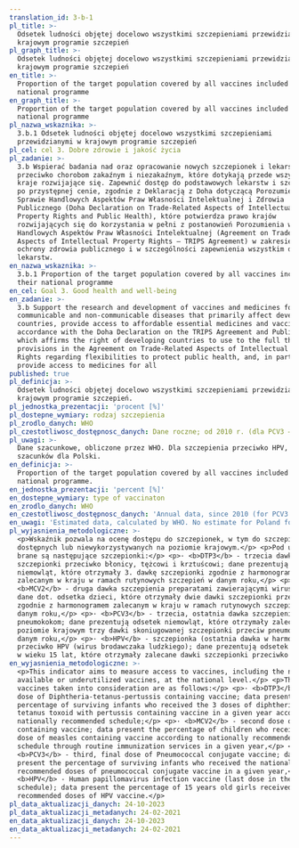 ```yaml
---
translation_id: 3-b-1
pl_title: >-
  Odsetek ludności objętej docelowo wszystkimi szczepieniami przewidzianymi w
  krajowym programie szczepień
pl_graph_title: >-
  Odsetek ludności objętej docelowo wszystkimi szczepieniami przewidzianymi w
  krajowym programie szczepień
en_title: >-
  Proportion of the target population covered by all vaccines included in their
  national programme
en_graph_title: >-
  Proportion of the target population covered by all vaccines included in their
  national programme
pl_nazwa_wskaznika: >-
  3.b.1 Odsetek ludności objętej docelowo wszystkimi szczepieniami
  przewidzianymi w krajowym programie szczepień
pl_cel: cel 3. Dobre zdrowie i jakość życia
pl_zadanie: >-
  3.b Wspierać badania nad oraz opracowanie nowych szczepionek i lekarstw
  przeciwko chorobom zakaźnym i niezakaźnym, które dotykają przede wszystkim
  kraje rozwijające się. Zapewnić dostęp do podstawowych lekarstw i szczepionek
  po przystępnej cenie, zgodnie z Deklaracją z Doha dotyczącą Porozumienia w
  Sprawie Handlowych Aspektów Praw Własności Intelektualnej i Zdrowia
  Publicznego (Doha Declaration on Trade-Related Aspects of Intellectual
  Property Rights and Public Health), które potwierdza prawo krajów
  rozwijających się do korzystania w pełni z postanowień Porozumienia w Sprawie
  Handlowych Aspektów Praw Własności Intelektualnej (Agreement on Trade–Related
  Aspects of Intellectual Property Rights – TRIPS Agreement) w zakresie swobody
  ochrony zdrowia publicznego i w szczególności zapewnienia wszystkim dostępu do
  lekarstw.
en_nazwa_wskaznika: >-
  3.b.1 Proportion of the target population covered by all vaccines included in
  their national programme
en_cel: Goal 3. Good health and well-being
en_zadanie: >-
  3.b Support the research and development of vaccines and medicines for the
  communicable and non-communicable diseases that primarily affect developing
  countries, provide access to affordable essential medicines and vaccines, in
  accordance with the Doha Declaration on the TRIPS Agreement and Public Health,
  which affirms the right of developing countries to use to the full the
  provisions in the Agreement on Trade-Related Aspects of Intellectual Property
  Rights regarding flexibilities to protect public health, and, in particular,
  provide access to medicines for all
published: true
pl_definicja: >-
  Odsetek ludności objętej docelowo wszystkimi szczepieniami przewidzianymi w
  krajowym programie szczepień.
pl_jednostka_prezentacji: 'procent [%]'
pl_dostepne_wymiary: rodzaj szczepienia
pl_zrodlo_danych: WHO
pl_czestotliwosc_dostępnosc_danych: Dane roczne; od 2010 r. (dla PCV3 – od 2018 r.).
pl_uwagi: >-
  Dane szacunkowe, obliczone przez WHO. Dla szczepienia przeciwko HPV, brak
  szacunków dla Polski.
en_definicja: >-
  Proportion of the target population covered by all vaccines included in their
  national programme.
en_jednostka_prezentacji: 'percent [%]'
en_dostepne_wymiary: type of vaccinaton
en_zrodlo_danych: WHO
en_czestotliwosc_dostępnosc_danych: 'Annual data, since 2010 (for PCV3 – since 2018)'
en_uwagi: 'Estimated data, calculated by WHO. No estimate for Poland for the HPV vaccine.'
pl_wyjasnienia_metodologiczne: >-
  <p>Wskaźnik pozwala na ocenę dostępu do szczepionek, w tym do szczepionek nowo
  dostępnych lub niewykorzystywanych na poziomie krajowym.</p> <p>Pod uwagę
  brane są następujące szczepionki:</p> <p>· <b>DTP3</b> - trzecia dawka
  szczepionki przeciwko błonicy, tężcowi i krztuścowi; dane prezentują odsetek
  niemowląt, które otrzymały 3. dawkę szczepionki zgodnie z harmonogramem
  zalecanym w kraju w ramach rutynowych szczepień w danym roku,</p> <p>·
  <b>MCV2</b> - druga dawka szczepienia preparatami zawierającymi wirusa odry;
  dane dot. odsetka dzieci, które otrzymały dwie dawki szczepionki przeciw odrze
  zgodnie z harmonogramem zalecanym w kraju w ramach rutynowych szczepień w
  danym roku,</p> <p>· <b>PCV3</b> - trzecia, ostatnia dawka szczepienia przeciw
  pneumokokom; dane prezentują odsetek niemowląt, które otrzymały zalecane na
  poziomie krajowym trzy dawki skoniugowanej szczepionki przeciw pneumokokom w
  danym roku,</p> <p>· <b>HPV</b> - szczepionka (ostatnia dawka w harmonogramie)
  przeciwko HPV (wirus brodawczaka ludzkiego); dane prezentują odsetek dziewcząt
  w wieku 15 lat, które otrzymały zalecane dawki szczepionki przeciwko HPV.</p>
en_wyjasnienia_metodologiczne: >-
  <p>This indicator aims to measure access to vaccines, including the newly
  available or underutilized vaccines, at the national level.</p> <p>The
  vaccines taken into consideration are as follows:</p> <p>· <b>DTP3</b> - third
  dose of Diphtheria-tetanus-pertussis containing vaccine; data present the
  percentage of surviving infants who received the 3 doses of diphtheria and
  tetanus toxoid with pertussis containing vaccine in a given year according to
  nationally recommended schedule;</p> <p>· <b>MCV2</b> - second dose of Measles
  containing vaccine; data present the percentage of children who received two
  dose of measles containing vaccine according to nationally recommended
  schedule through routine immunization services in a given year,</p> <p>·
  <b>PCV3</b> - third, final dose of Pneumococcal conjugate vaccine; data
  present the percentage of surviving infants who received the nationally
  recommended doses of pneumococcal conjugate vaccine in a given year,</p> <p>·
  <b>HPV</b> - Human papillomavirus infection vaccine (last dose in the
  schedule); data present the percentage of 15 years old girls received the
  recommended doses of HPV vaccine.</p>
pl_data_aktualizacji_danych: 24-10-2023
pl_data_aktualizacji_metadanych: 24-02-2021
en_data_aktualizacji_danych: 24-10-2023
en_data_aktualizacji_metadanych: 24-02-2021
---
```

